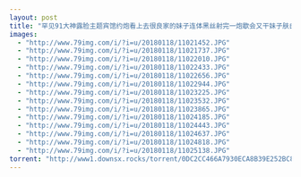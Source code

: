 ```yaml
---
layout: post
title: "罕见91大神露脸主题宾馆约炮看上去很良家的妹子连体黑丝射完一炮歇会又干妹子肤白臀肥丰满肯定败火国语720P  "
images:
  - "http://www.79img.com/i/?i=u/20180118/11021452.JPG"
  - "http://www.79img.com/i/?i=u/20180118/11021737.JPG"
  - "http://www.79img.com/i/?i=u/20180118/11022010.JPG"
  - "http://www.79img.com/i/?i=u/20180118/11022433.JPG"
  - "http://www.79img.com/i/?i=u/20180118/11022656.JPG"
  - "http://www.79img.com/i/?i=u/20180118/11022944.JPG"
  - "http://www.79img.com/i/?i=u/20180118/11023225.JPG"
  - "http://www.79img.com/i/?i=u/20180118/11023532.JPG"
  - "http://www.79img.com/i/?i=u/20180118/11023865.JPG"
  - "http://www.79img.com/i/?i=u/20180118/11024185.JPG"
  - "http://www.79img.com/i/?i=u/20180118/11024443.JPG"
  - "http://www.79img.com/i/?i=u/20180118/11024637.JPG"
  - "http://www.79img.com/i/?i=u/20180118/11024818.JPG"
  - "http://www.79img.com/i/?i=u/20180118/11025138.JPG"
torrent: "http://www1.downsx.rocks/torrent/0DC2CC466A7930ECA8B39E252BC8A810F9A916C8"
---
```

